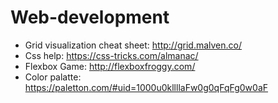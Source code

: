 # Web-development

* Grid visualization cheat sheet: http://grid.malven.co/
* Css help: https://css-tricks.com/almanac/
* Flexbox Game: http://flexboxfroggy.com/
* Color palatte: https://paletton.com/#uid=1000u0kllllaFw0g0qFqFg0w0aF
